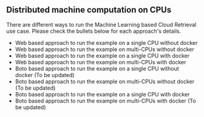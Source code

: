 ## Distributed machine computation on CPUs
There are different ways to run the Machine Learning based Cloud Retrieval use case. Please check the bullets below for each approach's details. 

- Web based approach to run the example on a single CPU without docker
- Web based approach to run the example on multi-CPUs without docker
- Web based approach to run the example on a single CPU with docker
- Web based approach to run the example on multi-CPUs with docker
- Boto based approach to run the example on a single CPU without docker (To be updated)
- Boto based approach to run the example on multi-CPUs without docker (To be updated)
- Boto based approach to run the example on a single CPU with docker
- Boto based approach to run the example on multi-CPUs with docker (To be updated)
